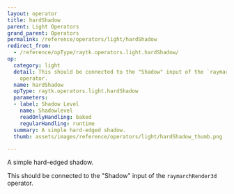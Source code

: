 ```yaml
---
layout: operator
title: hardShadow
parent: Light Operators
grand_parent: Operators
permalink: /reference/operators/light/hardShadow
redirect_from:
  - /reference/opType/raytk.operators.light.hardShadow/
op:
  category: light
  detail: This should be connected to the "Shadow" input of the `raymarchRender3d`
    operator.
  name: hardShadow
  opType: raytk.operators.light.hardShadow
  parameters:
  - label: Shadow Level
    name: Shadowlevel
    readOnlyHandling: baked
    regularHandling: runtime
  summary: A simple hard-edged shadow.
  thumb: assets/images/reference/operators/light/hardShadow_thumb.png

---
```



A simple hard-edged shadow.

This should be connected to the "Shadow" input of the `raymarchRender3d` operator.